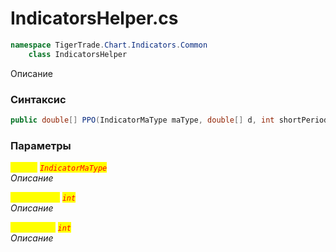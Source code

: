 
# IndicatorsHelper.cs
```csharp
namespace TigerTrade.Chart.Indicators.Common  
    class IndicatorsHelper
```

Описание

### Синтаксис
```csharp
public double[] PPO(IndicatorMaType maType, double[] d, int shortPeriod, int longPeriod)
```

### Параметры  
<mark style="color:yellow;">`maType`</mark> <mark style="color:red;">*`IndicatorMaType`*</mark>  
 *Описание*  
  
<mark style="color:yellow;">`shortPeriod`</mark> <mark style="color:red;">*`int`*</mark>  
 *Описание*  
  
<mark style="color:yellow;">`longPeriod`</mark> <mark style="color:red;">*`int`*</mark>  
 *Описание*  
  

                    
                    